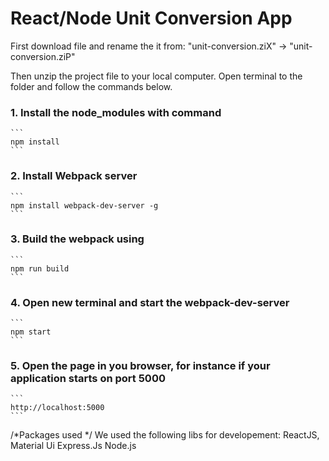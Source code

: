 # React/Node Unit Conversion App
First download file and rename the it from: 
	"unit-conversion.ziX" -> "unit-conversion.ziP"

Then unzip the project file to your local computer. Open terminal to the folder and follow the commands below.

### 1. Install the node_modules with command
    ```
    npm install
    ```

### 2. Install Webpack server
    ```
    npm install webpack-dev-server -g
    ```

### 3. Build the webpack using
    ```
    npm run build
    ```

### 4. Open new terminal and start the webpack-dev-server
    ```
    npm start
    ```

### 5. Open the page in you browser, for instance if your application starts on port 5000
    ```
    http://localhost:5000
    ```

/*Packages used */
		We used the following libs for developement:
			ReactJS,
			Material Ui
			Express.Js
			Node.js